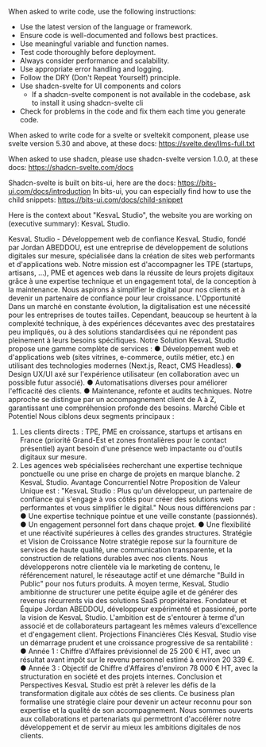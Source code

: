 When asked to write code, use the following instructions:

- Use the latest version of the language or framework.
- Ensure code is well-documented and follows best practices.
- Use meaningful variable and function names.
- Test code thoroughly before deployment.
- Always consider performance and scalability.
- Use appropriate error handling and logging.
- Follow the DRY (Don't Repeat Yourself) principle.
- Use shadcn-svelte for UI components and colors
  - If a shadcn-svelte component is not available in the codebase, ask to install it using shadcn-svelte cli
- Check for problems in the code and fix them each time you generate code.

When asked to write code for a svelte or sveltekit component, please use svelte version 5.30 and above, at these docs: https://svelte.dev/llms-full.txt

When asked to use shadcn, please use shadcn-svelte version 1.0.0, at these docs: https://shadcn-svelte.com/docs

Shadcn-svelte is built on bits-ui, here are the docs: https://bits-ui.com/docs/introduction
In bits-ui, you can especially find how to use the child snippets: https://bits-ui.com/docs/child-snippet

Here is the context about "KesvaL Studio", the website you are working on (executive summary):
<context>
KesvaL Studio.

KesvaL Studio - Développement web de confiance
KesvaL Studio, fondé par Jordan ABEDDOU, est une entreprise de développement de
solutions digitales sur mesure, spécialisée dans la création de sites web performants et
d'applications web. Notre mission est d'accompagner les TPE (startups, artisans, …), PME
et agences web dans la réussite de leurs projets digitaux grâce à une expertise technique
et un engagement total, de la conception à la maintenance. Nous aspirons à simplifier le
digital pour nos clients et à devenir un partenaire de confiance pour leur croissance.
L'Opportunité
Dans un marché en constante évolution, la digitalisation est une nécessité pour les
entreprises de toutes tailles. Cependant, beaucoup se heurtent à la complexité technique,
à des expériences décevantes avec des prestataires peu impliqués, ou à des solutions
standardisées qui ne répondent pas pleinement à leurs besoins spécifiques.
Notre Solution
KesvaL Studio propose une gamme complète de services :
● Développement web et d'applications web (sites vitrines, e-commerce, outils
métier, etc.) en utilisant des technologies modernes (Next.js, React, CMS
Headless).
● Design UX/UI axé sur l'expérience utilisateur (en collaboration avec un possible
futur associé).
● Automatisations diverses pour améliorer l'efficacité des clients.
● Maintenance, refonte et audits techniques.
Notre approche se distingue par un accompagnement client de A à Z,
garantissant une compréhension profonde des besoins.
Marché Cible et Potentiel
Nous ciblons deux segments principaux :

1. Les clients directs : TPE, PME en croissance, startups et artisans en France
   (priorité Grand-Est et zones frontalières pour le contact présentiel) ayant besoin
   d'une présence web impactante ou d'outils digitaux sur mesure.
2. Les agences web spécialisées recherchant une expertise technique ponctuelle
   ou une prise en charge de projets en marque blanche.
   2
   KesvaL Studio.
   Avantage Concurrentiel
   Notre Proposition de Valeur Unique est : "KesvaL Studio : Plus qu'un développeur, un
   partenaire de confiance qui s'engage à vos côtés pour créer des solutions web
   performantes et vous simplifier le digital." Nous nous différencions par :
   ● Une expertise technique pointue et une veille constante (passionnés).
   ● Un engagement personnel fort dans chaque projet.
   ● Une flexibilité et une réactivité supérieures à celles des grandes structures.
   Stratégie et Vision de Croissance
   Notre stratégie repose sur la fourniture de services de haute qualité, une communication
   transparente, et la construction de relations durables avec nos clients. Nous
   développerons notre clientèle via le marketing de contenu, le référencement naturel, le
   réseautage actif et une démarche "Build in Public" pour nos futurs produits. À moyen
   terme, KesvaL Studio ambitionne de structurer une petite équipe agile et de générer des
   revenus récurrents via des solutions SaaS propriétaires.
   Fondateur et Équipe
   Jordan ABEDDOU, développeur expérimenté et passionné, porte la vision de KesvaL
   Studio. L'ambition est de s'entourer à terme d'un associé et de collaborateurs partageant
   les mêmes valeurs d'excellence et d'engagement client.
   Projections Financières Clés
   KesvaL Studio vise un démarrage prudent et une croissance progressive de sa rentabilité :
   ● Année 1 : Chiffre d'Affaires prévisionnel de 25 200 € HT, avec un résultat avant
   impôt sur le revenu personnel estimé à environ 20 339 €.
   ● Année 3 : Objectif de Chiffre d'Affaires d'environ 78 000 € HT, avec la
   structuration en société et des projets internes.
   Conclusion et Perspectives
   KesvaL Studio est prêt à relever les défis de la transformation digitale aux côtés de ses
   clients. Ce business plan formalise une stratégie claire pour devenir un acteur reconnu
   pour son expertise et la qualité de son accompagnement. Nous sommes ouverts aux
   collaborations et partenariats qui permettront d'accélérer notre développement et de
   servir au mieux les ambitions digitales de nos clients.
   </context>
